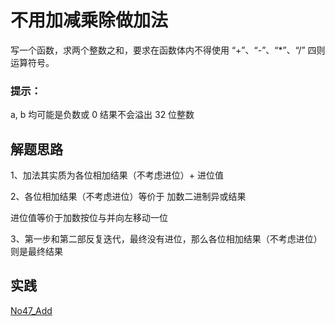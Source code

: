 

# 不用加减乘除做加法

写一个函数，求两个整数之和，要求在函数体内不得使用 “+”、“-”、“*”、“/” 四则运算符号。

### 提示：

a, b 均可能是负数或 0
结果不会溢出 32 位整数

## 解题思路
1、加法其实质为各位相加结果（不考虑进位）+ 进位值

2、各位相加结果（不考虑进位）等价于 加数二进制异或结果

进位值等价于加数按位与并向左移动一位

3、第一步和第二部反复迭代，最终没有进位，那么各位相加结果（不考虑进位）则是最终结果

## 实践

[No47_Add](/algorithms-java-example/src/main/java/space.mamba/coding/interviews/No47_Add.java)


